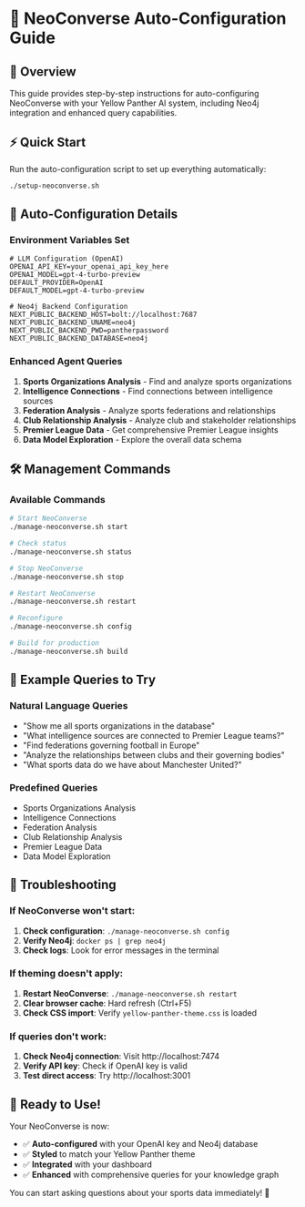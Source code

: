 # 🚀 NeoConverse Auto-Configuration Guide

## 🎯 Overview
This guide provides step-by-step instructions for auto-configuring NeoConverse with your Yellow Panther AI system, including Neo4j integration and enhanced query capabilities.

## ⚡ Quick Start
Run the auto-configuration script to set up everything automatically:
```bash
./setup-neoconverse.sh
```

## 🔧 Auto-Configuration Details

### Environment Variables Set
```env
# LLM Configuration (OpenAI)
OPENAI_API_KEY=your_openai_api_key_here
OPENAI_MODEL=gpt-4-turbo-preview
DEFAULT_PROVIDER=OpenAI
DEFAULT_MODEL=gpt-4-turbo-preview

# Neo4j Backend Configuration
NEXT_PUBLIC_BACKEND_HOST=bolt://localhost:7687
NEXT_PUBLIC_BACKEND_UNAME=neo4j
NEXT_PUBLIC_BACKEND_PWD=pantherpassword
NEXT_PUBLIC_BACKEND_DATABASE=neo4j
```

### Enhanced Agent Queries
1. **Sports Organizations Analysis** - Find and analyze sports organizations
2. **Intelligence Connections** - Find connections between intelligence sources
3. **Federation Analysis** - Analyze sports federations and relationships
4. **Club Relationship Analysis** - Analyze club and stakeholder relationships
5. **Premier League Data** - Get comprehensive Premier League insights
6. **Data Model Exploration** - Explore the overall data schema

## 🛠️ Management Commands

### Available Commands
```bash
# Start NeoConverse
./manage-neoconverse.sh start

# Check status
./manage-neoconverse.sh status

# Stop NeoConverse
./manage-neoconverse.sh stop

# Restart NeoConverse
./manage-neoconverse.sh restart

# Reconfigure
./manage-neoconverse.sh config

# Build for production
./manage-neoconverse.sh build
```

## 🎯 Example Queries to Try

### Natural Language Queries
- "Show me all sports organizations in the database"
- "What intelligence sources are connected to Premier League teams?"
- "Find federations governing football in Europe"
- "Analyze the relationships between clubs and their governing bodies"
- "What sports data do we have about Manchester United?"

### Predefined Queries
- Sports Organizations Analysis
- Intelligence Connections
- Federation Analysis
- Club Relationship Analysis
- Premier League Data
- Data Model Exploration

## 🔄 Troubleshooting

### If NeoConverse won't start:
1. **Check configuration**: `./manage-neoconverse.sh config`
2. **Verify Neo4j**: `docker ps | grep neo4j`
3. **Check logs**: Look for error messages in the terminal

### If theming doesn't apply:
1. **Restart NeoConverse**: `./manage-neoconverse.sh restart`
2. **Clear browser cache**: Hard refresh (Ctrl+F5)
3. **Check CSS import**: Verify `yellow-panther-theme.css` is loaded

### If queries don't work:
1. **Check Neo4j connection**: Visit http://localhost:7474
2. **Verify API key**: Check if OpenAI key is valid
3. **Test direct access**: Try http://localhost:3001

## 🎉 Ready to Use!

Your NeoConverse is now:
- ✅ **Auto-configured** with your OpenAI key and Neo4j database
- ✅ **Styled** to match your Yellow Panther theme
- ✅ **Integrated** with your dashboard
- ✅ **Enhanced** with comprehensive queries for your knowledge graph

You can start asking questions about your sports data immediately! 🚀 